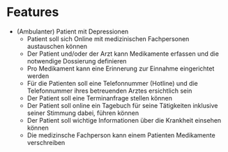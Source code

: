 # Features

* (Ambulanter) Patient mit Depressionen
	* Patient soll sich Online mit medizinischen Fachpersonen austauschen können
	* Der Patient und/oder der Arzt kann Medikamente erfassen und die notwendige Dossierung definieren
	* Pro Medikament kann eine Erinnerung zur Einnahme eingerichtet werden
	* Für die Patienten soll eine Telefonnummer (Hotline) und die Telefonnummer ihres betreuenden Arztes ersichtlich sein
	* Der Patient soll eine Terminanfrage stellen können
	* Der Patient soll online ein Tagebuch für seine Tätigkeiten inklusive seiner Stimmung dabei, führen können
	* Der Patient soll wichtige Informationen über die Krankheit einsehen können
	* Die medizinsche Fachperson kann einem Patienten Medikamente verschreiben
